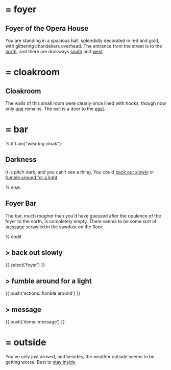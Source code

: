 # = foyer

## Foyer of the Opera House

You are standing in a spacious hall, splendidly decorated in red and
gold, with glittering chandeliers overhead. The entrance from the
street is to the [north](select!outside), and there are doorways
[south](select!bar) and [west](select!cloakroom).


# = cloakroom

## Cloakroom

The walls of this small room were clearly once lined with hooks,
though now only [one](push!items::hook) remains. The exit is a door to
the [east](select!foyer).


# = bar

% if I.am("wearing cloak"):

## Darkness

It is pitch dark, and you can't see a thing. You could
[back out slowly](!) or [fumble around for a light](!).

% else:

## Foyer Bar

The bar, much rougher than you'd have guessed after the opulence of
the foyer to the north, is completely empty. There seems to be some
sort of [message](!) scrawled in the sawdust on the floor.

% endif

## > back out slowly
{{ select('foyer') }}

## > fumble around for a light
{{ push('actions::fumble around') }}

## > message
{{ push('items::message') }}


# = outside

You've only just arrived, and besides, the weather outside seems to be
getting worse. Best to [stay inside](select!foyer)
